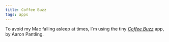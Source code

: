 ```yaml
---
title: Coffee Buzz
tags: apps
---
```

To avoid my Mac falling asleep at times, I´m using the tiny [<cite>Coffee Buzz</cite>](https://coffeebuzz.aaronpantling.com) app, by Aaron Pantling.
